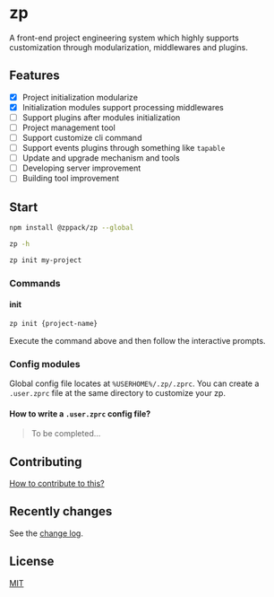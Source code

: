 # zp

A front-end project engineering system which highly supports customization through modularization, middlewares and plugins.

## Features

- [x] Project initialization modularize
- [x] Initialization modules support processing middlewares
- [ ] Support plugins after modules initialization
- [ ] Project management tool
- [ ] Support customize cli command
- [ ] Support events plugins through something like `tapable`
- [ ] Update and upgrade mechanism and tools
- [ ] Developing server improvement
- [ ] Building tool improvement

## Start

```sh
npm install @zppack/zp --global

zp -h

zp init my-project
```

### Commands

#### init

```sh
zp init {project-name}
```

Execute the command above and then follow the interactive prompts.

### Config modules

Global config file locates at `%USERHOME%/.zp/.zprc`.
You can create a `.user.zprc` file at the same directory to customize your zp.

#### How to write a `.user.zprc` config file?

> To be completed...

## Contributing

[How to contribute to this?](CONTRIBUTING.md)

## Recently changes

See the [change log](CHANGELOG.md).

## License

[MIT](LICENSE)
